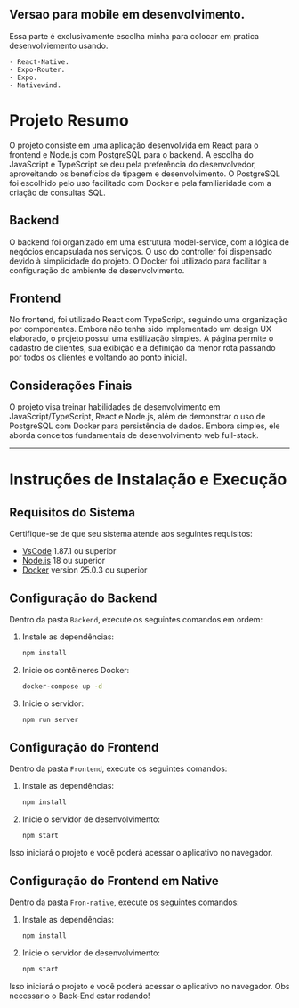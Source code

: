 ## Versao para mobile em desenvolvimento.
Essa parte é exclusivamente escolha minha para colocar em pratica desenvolviemento usando. 

    - React-Native.
    - Expo-Router.
    - Expo.
    - Nativewind.

# Projeto Resumo

O projeto consiste em uma aplicação desenvolvida em React para o frontend e Node.js com PostgreSQL para o backend. A escolha do JavaScript e TypeScript se deu pela preferência do desenvolvedor, aproveitando os benefícios de tipagem e desenvolvimento. O PostgreSQL foi escolhido pelo uso facilitado com Docker e pela familiaridade com a criação de consultas SQL.

## Backend
O backend foi organizado em uma estrutura model-service, com a lógica de negócios encapsulada nos serviços. O uso do controller foi dispensado devido à simplicidade do projeto. O Docker foi utilizado para facilitar a configuração do ambiente de desenvolvimento.

## Frontend
No frontend, foi utilizado React com TypeScript, seguindo uma organização por componentes. Embora não tenha sido implementado um design UX elaborado, o projeto possui uma estilização simples. A página permite o cadastro de clientes, sua exibição e a definição da menor rota passando por todos os clientes e voltando ao ponto inicial.

## Considerações Finais
O projeto visa treinar habilidades de desenvolvimento em JavaScript/TypeScript, React e Node.js, além de demonstrar o uso de PostgreSQL com Docker para persistência de dados. Embora simples, ele aborda conceitos fundamentais de desenvolvimento web full-stack.

---

# Instruções de Instalação e Execução

## Requisitos do Sistema
Certifique-se de que seu sistema atende aos seguintes requisitos:

- [VsCode](https://code.visualstudio.com/) 1.87.1 ou superior
- [Node.js](https://nodejs.org/) 18 ou superior
- [Docker](https://www.docker.com/) version 25.0.3 ou superior

## Configuração do Backend
Dentro da pasta `Backend`, execute os seguintes comandos em ordem:

1. Instale as dependências:
    ```bash
    npm install
    ```

2. Inicie os contêineres Docker:
    ```bash
    docker-compose up -d
    ```

3. Inicie o servidor:
    ```bash
    npm run server
    ```

## Configuração do Frontend
Dentro da pasta `Frontend`, execute os seguintes comandos:

1. Instale as dependências:
    ```bash
    npm install
    ```

2. Inicie o servidor de desenvolvimento:
    ```bash
    npm start
    ```

Isso iniciará o projeto e você poderá acessar o aplicativo no navegador.

## Configuração do Frontend em Native
Dentro da pasta `Fron-native`, execute os seguintes comandos:

1. Instale as dependências:
    ```bash
    npm install
    ```

2. Inicie o servidor de desenvolvimento:
    ```bash
    npm start
    ```

Isso iniciará o projeto e você poderá acessar o aplicativo no navegador.
Obs necessario o Back-End estar rodando!

